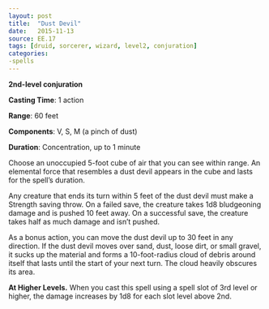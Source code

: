 ```yaml
---
layout: post
title:  "Dust Devil"
date:   2015-11-13
source: EE.17
tags: [druid, sorcerer, wizard, level2, conjuration]
categories:
-spells
---
```


**2nd-level conjuration**

**Casting Time**: 1 action

**Range**: 60 feet

**Components**: V, S, M (a pinch of dust)

**Duration**: Concentration, up to 1 minute

Choose an unoccupied 5-foot cube of air that you can see within range. An elemental force that resembles a dust devil appears in the cube and lasts for the spell’s duration.

Any creature that ends its turn within 5 feet of the dust devil must make a Strength saving throw. On a failed save, the creature takes 1d8 bludgeoning damage and is pushed 10 feet away. On a successful save, the creature takes half as much damage and isn’t pushed.

As a bonus action, you can move the dust devil up to 30 feet in any direction. If the dust devil moves over sand, dust, loose dirt, or small gravel, it sucks up the material and forms a 10-foot-radius cloud of debris around itself that lasts until the start of your next turn. The cloud heavily obscures its area.

**At Higher Levels.** When you cast this spell using a spell slot of 3rd level or higher, the damage increases by 1d8 for each slot level above 2nd.
